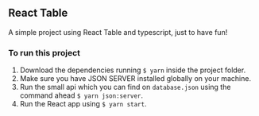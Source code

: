 ## React Table

A simple project using React Table and typescript, just to have fun!

### To run this project

1. Download the dependencies running `$ yarn` inside the project folder.
2. Make sure you have JSON SERVER installed globally on your machine.
3. Run the small api which you can find on `database.json` using the command ahead `$ yarn json:server`.
4. Run the React app using `$ yarn start`.
